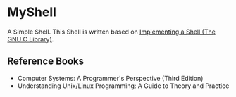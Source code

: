 # MyShell
A Simple Shell.
This Shell is written based on [Implementing a Shell (The GNU C Library)](https://www.gnu.org/software/libc/manual/html_node/Implementing-a-Shell.html).
## Reference Books
* Computer Systems: A Programmer's Perspective (Third Edition)
* Understanding Unix/Linux Programming: A Guide to Theory and Practice
